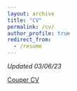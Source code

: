```yaml
---
layout: archive
title: "CV"
permalink: /cv/
author_profile: true
redirect_from:
  - /resume
---
```


*Updated 03/06/23*

<a href="https://lcouper.github.io/assets/Couper_CV_03.06.23.pdf" target="_blank">Couper CV</a>
 

